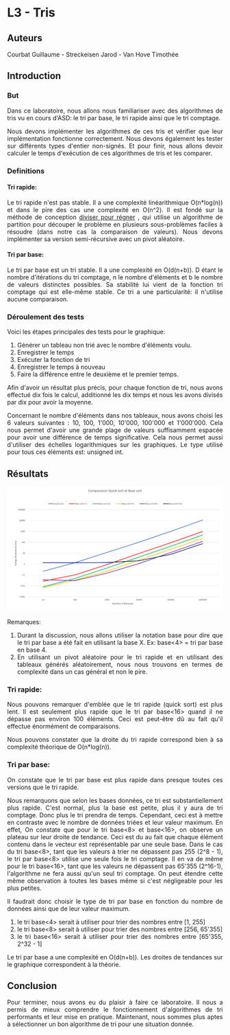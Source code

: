 <div style="text-align: justify">

# L3 - Tris

## Auteurs

Courbat Guillaume - Streckeisen Jarod - Van Hove Timothée

## Introduction

### But

Dans ce laboratoire, nous allons nous familiariser avec des algorithmes de tris vu en
cours d'ASD: le tri par base, le tri rapide ainsi que le tri comptage.

Nous devons implémenter les algorithmes de ces tris et vérifier que leur
implémentation fonctionne correctement. Nous devons également les tester sur
différents types d'entier non-signés. Et pour finir, nous allons devoir calculer le
temps d'exécution de ces algorithmes de tris et les comparer.

### Definitions

#### Tri rapide:

Le tri rapide n'est pas stable. Il a une complexité linéarithmique O(n*log(n)) et
dans le pire des cas une complexité en O(n^2). Il est fondé sur la méthode de
conception <a href="https://fr.wikipedia.org/wiki/Diviser_pour_r%C3%A9gner_(informatique)">
diviser pour régner</a> , qui utilise un algorithme de partition pour découper le
problème en plusieurs sous-problèmes faciles à résoudre (dans notre cas la
comparaison de valeurs). Nous devons implémenter sa version semi-récursive avec un
pivot aléatoire.

#### Tri par base:

Le tri par base est un tri stable. Il a une complexité en O(d(n+b)). D étant le
nombre d'itérations du tri comptage, n le nombre d'éléments et b le nombre de valeurs
distinctes possibles. Sa stabilité lui vient de la fonction tri comptage qui est
elle-même stable. Ce tri a une particularité: il n'utilise aucune comparaison.

### Déroulement des tests

Voici les étapes principales des tests pour le graphique:

1. Générer un tableau non trié avec le nombre d'éléments voulu.
2. Enregistrer le temps
3. Exécuter la fonction de tri
4. Enregistrer le temps à nouveau
5. Faire la différence entre le deuxième et le premier temps.

Afin d'avoir un résultat plus précis, pour chaque fonction de tri, nous avons
effectué dix fois le calcul, additionné les dix temps et nous les avons divisés par
dix pour avoir la moyenne.

Concernant le nombre d'éléments dans nos tableaux, nous avons choisi les 6 valeurs
suivantes : 10, 100, 1'000, 10'000, 100'000 et 1'000'000. Cela nous permet d'avoir
une grande plage de valeurs suffisamment espacée pour avoir une différence de temps
significative. Cela nous permet aussi d'utiliser des échelles logarithmiques sur les
graphiques. Le type utilisé pour tous ces éléments est: unsigned int.

## Résultats

![Resultats](svg/statistiques.png)

Remarques: 
1. Durant la discussion, nous allons utiliser la notation base<X> pour dire
que le tri par base a été fait en utilisant la base X. Ex: base<4> = tri par base en
base 4. 
2. En utilisant un pivot aléatoire pour le tri rapide et en utilisant des 
   tableaux générés aléatoirement, nous nous trouvons en termes de complexité dans 
   un cas général et non le pire. 

### Tri rapide:

Nous pouvons remarquer d'emblée que le tri rapide (quick sort) est plus lent. Il est
seulement plus rapide que le tri par base<16> quand il ne dépasse pas environ 100
éléments. Ceci est peut-être dû au fait qu'il effectue énormément de comparaisons.

Nous pouvons constater que la droite du tri rapide correspond bien à sa complexité
théorique de O(n*log(n)).

### Tri par base:

On constate que le tri par base est plus rapide dans presque toutes ces versions que
le tri rapide.

Nous remarquons que selon les bases données, ce tri est substantiellement plus
rapide. C'est normal, plus la base est petite, plus il y aura de tri comptage. Donc
plus le tri prendra de temps. Cependant, ceci est à mettre en contraste avec le
nombre de données triées et leur valeur maximum. En effet, On constate que pour le
tri base<8> et base<16>, on observe un plateau sur leur droite de tendance. Ceci est
du au fait que chaque élément contenu dans le vecteur est représentable par une seule
base. Dans le cas du tri base<8>, tant que les valeurs à trier ne dépassent pas 255
(2^8 - 1), le tri par base<8> utilise une seule fois le tri comptage. Il en va de
même pour le tri base<16>, tant que les valeurs ne dépassent pas 65'355
(2^16-1), l'algorithme ne fera aussi qu'un seul tri comptage. On peut étendre cette
même observation à toutes les bases même si c'est négligeable pour les plus petites.

Il faudrait donc choisir le type de tri par base en fonction du nombre de données
ainsi que de leur valeur maximum.

1. le tri base<4> serait à utiliser pour trier des nombres entre [1, 255]
2. le tri base<8> serait à utiliser pour trier des nombres entre [256, 65'355]
3. le tri base<16> serait à utiliser pour trier des nombres entre [65'355, 2^32 - 1]

Le tri par base a une complexité en O(d(n+b)). Les droites de tendances sur le
graphique correspondent à la théorie.

## Conclusion

Pour terminer, nous avons eu du plaisir à faire ce laboratoire. Il nous a permis de
mieux comprendre le fonctionnement d'algorithmes de tri performants et leur mise en
pratique. Maintenant, nous sommes plus aptes à sélectionner un bon algorithme de tri
pour une situation donnée.
</div>
